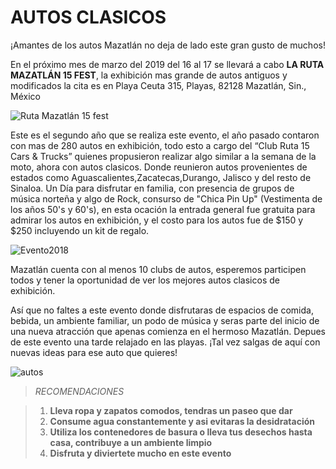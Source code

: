 
# AUTOS CLASICOS #


¡Amantes de los autos Mazatlán no deja de lado este gran gusto de muchos!

En el próximo mes de marzo del 2019 del 16 al 17  se llevará a cabo **LA RUTA MAZATLÁN 15 FEST**, la exhibición mas grande de autos
antiguos y modificados la cita es en Playa Ceuta 315, Playas, 82128 Mazatlán, Sin., México

![Ruta Mazatlán 15 fest](https://www.autoclasico.com.mx/Resources/Fotos/05/26/F05-0450226.jpg)

Este es el segundo año que se realiza este evento, el año pasado contaron con mas de 280 autos en exhibición, todo esto a 
cargo del “Club Ruta 15 Cars & Trucks” quienes propusieron realizar algo similar a la semana de la moto, ahora con autos 
clasicos. Donde reunieron autos provenientes de estados como Aguascalientes,Zacatecas,Durango, Jalisco y del resto de Sinaloa.
Un Día para disfrutar en familia, con presencia de grupos de música norteña y algo de Rock, consurso de "Chica Pin Up" (Vestimenta  de los años 50's 
y 60's), en esta ocación la entrada general fue gratuita para admirar los autos en exhibición, y el costo para los autos fue de
$150 y $250 incluyendo un kit de regalo. 


![Evento2018](https://reaccioninformativa.com/assets/site/img/notas/autos4.jpg)

Mazatlán cuenta con al menos 10 clubs de autos, esperemos participen todos y tener la oportunidad de ver los mejores autos clasicos
de exhibición.


Así que no faltes a este evento donde disfrutaras de espacios de comida, bebida, un ambiente familiar, un podo de música y seras 
parte del inicio de una nueva atracción que apenas comienza en el hermoso Mazatlán.
Depues de este evento una tarde relajado en las playas. ¡Tal vez salgas de aquí con nuevas ideas para ese auto que quieres! 


![autos](https://criterionoticias.files.wordpress.com/2016/01/img_2295.jpg?w=672&h=372&crop=1)

>*RECOMENDACIONES*

>1. **Lleva ropa y zapatos comodos, tendras un paseo que dar**
>2. **Consume agua constantemente y asi evitaras la desidratación**
>3. **Utiliza los contenedores de basura o lleva tus desechos hasta casa, contribuye a un ambiente limpio**
>4. **Disfruta y diviertete mucho en este evento**
